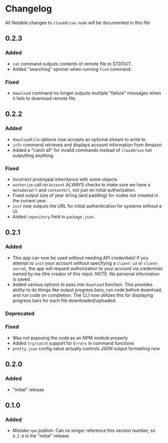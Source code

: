 # Changelog

All Notable changes to `clouddrive-node` will be documented in this file

## 0.2.3

### Added
- `cat` command outputs contents of remote file to STDOUT.
- Added "searching" spinner when running `find` command.

### Fixed
- `download` command no longer outputs multiple "failure" messages when it fails to download remote file.

## 0.2.2

### Added
- `downloadFile` options now accepts an optional stream to write to
- `info` command retrieves and displays account information from Amazon
- Added a "catch all" for invalid commands instead of `clouddrive` not outputting anything.

### Fixed
- Incorrect prototypal inheritance with some objects
- `authorize` call on `Account` ALWAYS checks to make sure we have a `metadataUrl` and `contentUrl`, not just on initial authorization.
- Fixed output size of year string (and padding) for nodes not created in the current year.
- `init` now outputs the URL for initial authentication for systems without a UI.
- Added `repository` field in `package.json`.

## 0.2.1

### Added
- This app can now be used without needing API credentials! If you attempt to `init` your account without specifying a `client-id` or `client-secret`, the app will request authorization to your account via credentials owned by me (the creator of this repo). NOTE: No personal information is saved.
- Added various options to pass into `download` function. This provides ability to do things like output progress bars, run code before download, and run code on completion. The CLI now utilizes this for displaying progress bars for each file downloaded/uploaded.

### Deprecated

### Fixed
- Was not exposing the code as an NPM module properly
- Added `try/catch` support for `Errors` in command functions
- `pretty.json` config value actually controls JSON output formatting now

## 0.2.0

### Added
- "Initial" release

## 0.1.0

### Added
- Mistake `npm` publish. Can no longer reference this version number, so `0.2.0` is the "initial" release